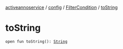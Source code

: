 [activeannoservice](../../index.md) / [config](../index.md) / [FilterCondition](index.md) / [toString](./to-string.md)

# toString

`open fun toString(): `[`String`](https://kotlinlang.org/api/latest/jvm/stdlib/kotlin/-string/index.html)